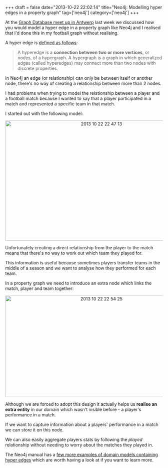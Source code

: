 +++
draft = false
date="2013-10-22 22:02:14"
title="Neo4j: Modelling hyper edges in a property graph"
tag=['neo4j']
category=['neo4j']
+++

<p>At the <a href="http://www.meetup.com/graphdb-belgium/">Graph Database meet up in Antwerp</a> last week we discussed how you would model a hyper edge in a property graph like Neo4j and I realised that I'd done this in my football graph without realising.</p>


<p>A hyper edge is <a href="http://www.hyperedge.com.au/why-hyperedge">defined as follows</a>:</p>


<blockquote>
A hyperedge is a <strong>connection between two or more vertices</strong>, or nodes, of a hypergraph. A hypergraph is a graph in which generalized edges (called hyperedges) may connect more than two nodes with discrete properties.
</blockquote>

<p>In Neo4j an edge (or relationship) can only be between itself or another node, there's no way of creating a relationship between more than 2 nodes.</p>


<p>I had problems when trying to model the relationship between a player and a football match because I wanted to say that a player participated in a match and represented a specific team in that match.</p>


<p>I started out with the following model:</p>


<div align="center">
<img src="{{<siteurl>}}/uploads/2013/10/2013-10-22_22-47-13.png" alt="2013 10 22 22 47 13" title="2013-10-22_22-47-13.png" border="0" width="600" height="383" />
</div>

<p>Unfortunately creating a direct relationship from the player to the match means that there's no way to work out which team they played for.</p>


<p>This information is useful because sometimes players transfer teams in the middle of a season and we want to analyse how they performed for each team.</p>


<p>In a property graph we need to introduce an extra node which links the match, player and team together:</p>


<div align="center">
<img src="{{<siteurl>}}/uploads/2013/10/2013-10-22_22-54-25.png" alt="2013 10 22 22 54 25" title="2013-10-22_22-54-25.png" border="0" width="600" height="324" />
</div>

<p>Although we are forced to adopt this design it actually helps us <strong>realise an extra entity</strong> in our domain which wasn't visible before - a player's performance in a match.</p>


<p>If we want to capture information about a players' performance in a match we can store it on this node.</p>


<p>We can also easily aggregate players stats by following the <cite>played</cite> relationship without needing to worry about the matches they played in.</p>


<p>The Neo4j manual has a <a href="http://docs.neo4j.org/chunked/milestone/cypher-cookbook-hyperedges.html">few more examples of domain models containing hyper edges</a> which are worth having a look at if you want to learn more.
